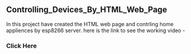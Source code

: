 <h2>Controlling_Devices_By_HTML_Web_Page</h2>
In this project  have created the HTML web page and contrling home appliences by esp8266 server.
here is the link to see the working video - 
<h3><a herf = "https://drive.google.com/file/d/1vbgSRsU_mCVQ8Uk8vNMVcmF5CJPUs4Jv/view?usp=sharing" > Click Here</a></h3> 
